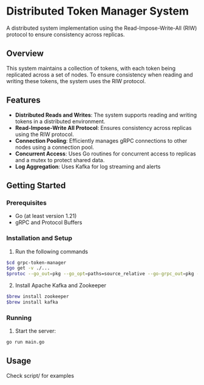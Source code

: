 # Distributed Token Manager System

A distributed system implementation using the Read-Impose-Write-All (RIW) protocol to ensure consistency across replicas.

## Overview

This system maintains a collection of tokens, with each token being replicated across a set of nodes. To ensure consistency when reading and writing these tokens, the system uses the RIW protocol.

## Features

- **Distributed Reads and Writes**: The system supports reading and writing tokens in a distributed environment.
- **Read-Impose-Write All Protocol**: Ensures consistency across replicas using the RIW protocol.
- **Connection Pooling**: Efficiently manages gRPC connections to other nodes using a connection pool.
- **Concurrent Access**: Uses Go routines for concurrent access to replicas and a mutex to protect shared data.
- **Log Aggregation**: Uses Kafka for log streaming and alerts

## Getting Started

### Prerequisites

- Go (at least version 1.21)
- gRPC and Protocol Buffers

### Installation and Setup

1. Run the following commands
```bash
$cd grpc-token-manager
$go get -v ./...
$protoc --go_out=pkg --go_opt=paths=source_relative --go-grpc_out=pkg --go-grpc_opt=paths=source_relative api/token.proto
```
2. Install Apache Kafka and Zookeeper
```bash
$brew install zookeeper
$brew install kafka
```

### Running

1. Start the server:
```bash
go run main.go
```

## Usage

Check script/ for examples